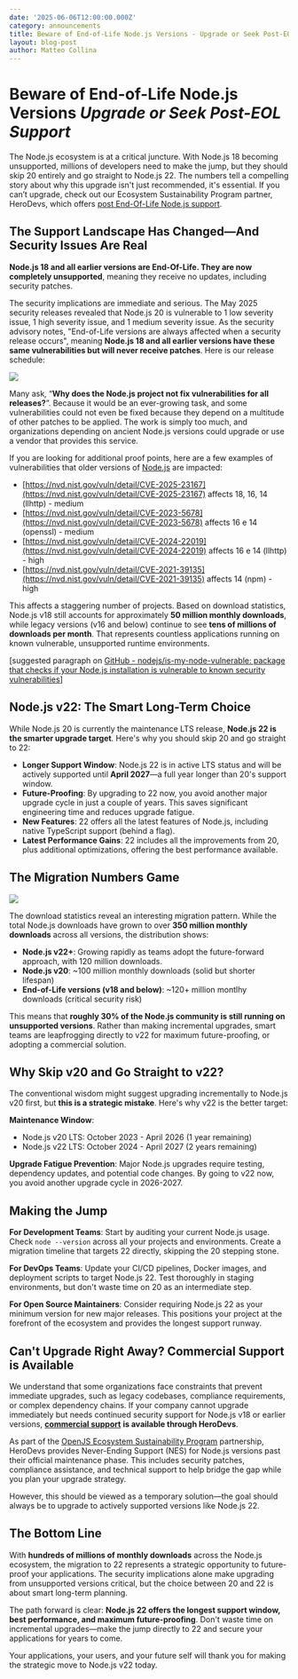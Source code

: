 ```yaml
---
date: '2025-06-06T12:00:00.000Z'
category: announcements
title: Beware of End-of-Life Node.js Versions - Upgrade or Seek Post-EOL Support
layout: blog-post
author: Matteo Collina
---
```


# Beware of End-of-Life Node.js Versions _Upgrade or Seek Post-EOL Support_

The Node.js ecosystem is at a critical juncture. With Node.js 18 becoming unsupported, millions of developers need to make the jump, but they should skip 20 entirely and go straight to Node.js 22. The numbers tell a compelling story about why this upgrade isn't just recommended, it's essential. If you can’t upgrade, check out our Ecosystem Sustainability Program partner, HeroDevs, which offers [post End-Of-Life Node.js support](https://www.herodevs.com/support/node-nes).

## The Support Landscape Has Changed—And Security Issues Are Real

**Node.js 18 and all earlier versions are End-Of-Life. They are now completely unsupported**, meaning they receive no updates, including security patches.

The security implications are immediate and serious. The May 2025 security releases revealed that Node.js 20 is vulnerable to 1 low severity issue, 1 high severity issue, and 1 medium severity issue. As the security advisory notes, "End-of-Life versions are always affected when a security release occurs", meaning **Node.js 18 and all earlier versions have these same vulnerabilities but will never receive patches**. Here is our release schedule:

![][image1]

Many ask, “**Why does the Node.js project not fix vulnerabilities for all releases?**”. Because it would be an ever-growing task, and some vulnerabilities could not even be fixed because they depend on a multitude of other patches to be applied. The work is simply too much, and organizations depending on ancient Node.js versions could upgrade or use a vendor that provides this service.

If you are looking for additional proof points, here are a few examples of vulnerabilities that older versions of [Node.js](http://Node.js) are impacted:

- [https://nvd.nist.gov/vuln/detail/CVE-2025-23167](https://nvd.nist.gov/vuln/detail/CVE-2025-23167) affects 18, 16, 14 (llhttp) \- medium
- [https://nvd.nist.gov/vuln/detail/CVE-2023-5678](https://nvd.nist.gov/vuln/detail/CVE-2023-5678) affects 16 e 14 (openssl) \- medium
- [https://nvd.nist.gov/vuln/detail/CVE-2024-22019](https://nvd.nist.gov/vuln/detail/CVE-2024-22019) affects 16 e 14 (llhttp) \- high
- [https://nvd.nist.gov/vuln/detail/CVE-2021-39135](https://nvd.nist.gov/vuln/detail/CVE-2021-39135) affects 14 (npm) \- high

This affects a staggering number of projects. Based on download statistics, Node.js v18 still accounts for approximately **50 million monthly downloads**, while legacy versions (v16 and below) continue to see **tens of millions of downloads per month**. That represents countless applications running on known vulnerable, unsupported runtime environments.

\[suggested paragraph on [GitHub \- nodejs/is-my-node-vulnerable: package that checks if your Node.js installation is vulnerable to known security vulnerabilities](https://github.com/nodejs/is-my-node-vulnerable)\]

## Node.js v22: The Smart Long-Term Choice

While Node.js 20 is currently the maintenance LTS release, **Node.js 22 is the smarter upgrade target**. Here's why you should skip 20 and go straight to 22:

- **Longer Support Window**: Node.js 22 is in active LTS status and will be actively supported until **April 2027**—a full year longer than 20's support window.
- **Future-Proofing**: By upgrading to 22 now, you avoid another major upgrade cycle in just a couple of years. This saves significant engineering time and reduces upgrade fatigue.
- **New Features**: 22 offers all the latest features of Node.js, including native TypeScript support (behind a flag).
- **Latest Performance Gains**: 22 includes all the improvements from 20, plus additional optimizations, offering the best performance available.

## The Migration Numbers Game

![][image2]

The download statistics reveal an interesting migration pattern. While the total Node.js downloads have grown to over **350 million monthly downloads** across all versions, the distribution shows:

- **Node.js v22+**: Growing rapidly as teams adopt the future-forward approach, with 120 million downloads.
- **Node.js v20**: \~100 million monthly downloads (solid but shorter lifespan)
- **End-of-Life versions (v18 and below)**: \~120+ million montlhy downloads (critical security risk)

This means that **roughly 30% of the Node.js community is still running on unsupported versions**. Rather than making incremental upgrades, smart teams are leapfrogging directly to v22 for maximum future-proofing, or adopting a commercial solution.

## **Why Skip v20 and Go Straight to v22?**

The conventional wisdom might suggest upgrading incrementally to Node.js v20 first, but **this is a strategic mistake**. Here's why v22 is the better target:

**Maintenance Window**:

- Node.js v20 LTS: October 2023 \- April 2026 (1 year remaining)
- Node.js v22 LTS: October 2024 \- April 2027 (2 years remaining)

**Upgrade Fatigue Prevention**: Major Node.js upgrades require testing, dependency updates, and potential code changes. By going to v22 now, you avoid another upgrade cycle in 2026-2027.

## Making the Jump

**For Development Teams**: Start by auditing your current Node.js usage. Check `node --version` across all your projects and environments. Create a migration timeline that targets 22 directly, skipping the 20 stepping stone.

**For DevOps Teams**: Update your CI/CD pipelines, Docker images, and deployment scripts to target Node.js 22\. Test thoroughly in staging environments, but don't waste time on 20 as an intermediate step.

**For Open Source Maintainers**: Consider requiring Node.js 22 as your minimum version for new major releases. This positions your project at the forefront of the ecosystem and provides the longest support runway.

## Can't Upgrade Right Away? Commercial Support is Available

We understand that some organizations face constraints that prevent immediate upgrades, such as legacy codebases, compliance requirements, or complex dependency chains. If your company cannot upgrade immediately but needs continued security support for Node.js v18 or earlier versions, [**commercial support**](https://www.herodevs.com/support/node-nes?utm_source=NodeJS+&utm_medium=Link&utm_campaign=Blog_18_eol_support) **is available through HeroDevs**.

As part of the [OpenJS Ecosystem Sustainability Program](https://openjsf.org/partners) partnership, HeroDevs provides Never-Ending Support (NES) for Node.js versions past their official maintenance phase. This includes security patches, compliance assistance, and technical support to help bridge the gap while you plan your upgrade strategy.

However, this should be viewed as a temporary solution—the goal should always be to upgrade to actively supported versions like Node.js 22\.

## The Bottom Line

With **hundreds of millions of monthly downloads** across the Node.js ecosystem, the migration to 22 represents a strategic opportunity to future-proof your applications. The security implications alone make upgrading from unsupported versions critical, but the choice between 20 and 22 is about smart long-term planning.

The path forward is clear: **Node.js 22 offers the longest support window, best performance, and maximum future-proofing**. Don't waste time on incremental upgrades—make the jump directly to 22 and secure your applications for years to come.

Your applications, your users, and your future self will thank you for making the strategic move to Node.js v22 today.

[image1]: /static/images/blog/announcements/2025-eol-node-graph.png
[image2]: /static/images/blog/announcements/2025-release-schedule.svg
